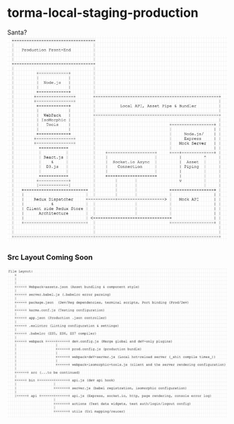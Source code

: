 # torma-local-staging-production

Santa?
![Front-end](Front-End.png)


### Src Layout Coming Soon
![layout_part_one](layout_part_one.png)
